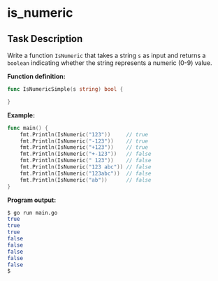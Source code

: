 # is_numeric

## Task Description

Write a function `IsNumeric` that takes a string `s` as input and returns a `boolean` indicating whether the string represents a numeric (0-9) value.

**Function definition:**

```go
func IsNumericSimple(s string) bool {

}
```

**Example:**

```go
func main() {
    fmt.Println(IsNumeric("123"))     // true
    fmt.Println(IsNumeric("-123"))    // true
    fmt.Println(IsNumeric("+123"))    // true
    fmt.Println(IsNumeric("+-123"))   // false
    fmt.Println(IsNumeric(" 123"))    // false
    fmt.Println(IsNumeric("123 abc")) // false
    fmt.Println(IsNumeric("123abc"))  // false
    fmt.Println(IsNumeric("ab"))      // false
}
```

**Program output:**

```sh
$ go run main.go
true
true
true
false
false
false
false
false
$
```
